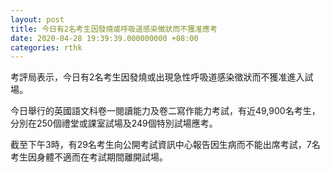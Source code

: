 ```yaml
---
layout: post
title: 今日有2名考生因發燒或呼吸道感染徵狀而不獲准應考
date: 2020-04-28 19:39:39.000000000 +08:00
categories: rthk
---
```


考評局表示，今日有2名考生因發燒或出現急性呼吸道感染徵狀而不獲准進入試場。

今日舉行的英國語文科卷一閱讀能力及卷二寫作能力考試，有近49,900名考生，分別在250個禮堂或課室試場及249個特別試場應考。

截至下午3時，有29名考生向公開考試資訊中心報告因生病而不能出席考試，7名考生因身體不適而在考試期間離開試場。
